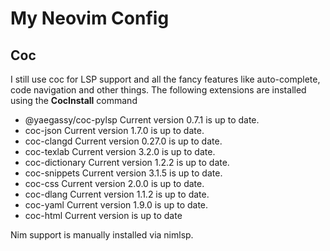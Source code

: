 # My Neovim Config


## Coc
I still use coc for LSP support and all the fancy features like auto-complete, code navigation and other 
things. The following extensions are installed using the **CocInstall** command

*  @yaegassy/coc-pylsp Current version 0.7.1 is up to date.
*  coc-json Current version 1.7.0 is up to date.
*  coc-clangd Current version 0.27.0 is up to date.
*  coc-texlab Current version 3.2.0 is up to date.
*  coc-dictionary Current version 1.2.2 is up to date.
*  coc-snippets Current version 3.1.5 is up to date.
*  coc-css Current version 2.0.0 is up to date.
*  coc-dlang Current version 1.1.2 is up to date.
*  coc-yaml Current version 1.9.0 is up to date.
*  coc-html Current version is up to date

Nim support is manually installed via nimlsp.

